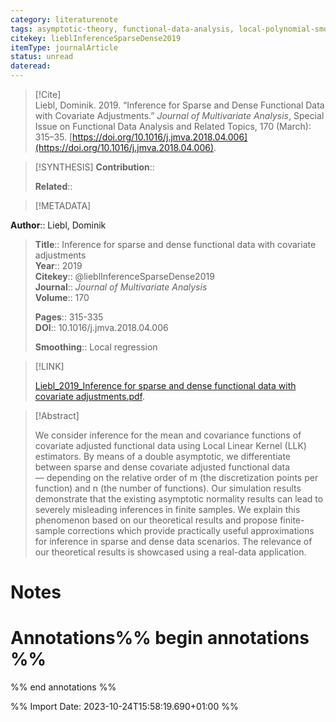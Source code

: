 ```yaml
---
category: literaturenote
tags: asymptotic-theory, functional-data-analysis, local-polynomial-smoothing
citekey: lieblInferenceSparseDense2019
itemType: journalArticle
status: unread  
dateread:  
---
```


> [!Cite]  
> Liebl, Dominik. 2019. “Inference for Sparse and Dense Functional Data with Covariate Adjustments.” _Journal of Multivariate Analysis_, Special Issue on Functional Data Analysis and Related Topics, 170 (March): 315–35. [https://doi.org/10.1016/j.jmva.2018.04.006](https://doi.org/10.1016/j.jmva.2018.04.006).

> [!SYNTHESIS] 
>**Contribution**::
>
>**Related**:: 
>

> [!METADATA]  
>
**Author**:: Liebl, Dominik<br>
> **Title**:: Inference for sparse and dense functional data with covariate adjustments    
> **Year**:: 2019     
> **Citekey**:: @lieblInferenceSparseDense2019    
>**Journal**:: *Journal of Multivariate Analysis*    
>**Volume**:: 170    
>     
>    
>    
>     
> **Pages**:: 315-335    
>**DOI**:: 10.1016/j.jmva.2018.04.006    
>
>**Smoothing**:: Local regression

> [!LINK] 
>
> [Liebl_2019_Inference for sparse and dense functional data with covariate adjustments.pdf](file:///Users/steven/Library/CloudStorage/GoogleDrive-steven.golovkine@ul.ie/My%20Drive/bibliography/Journal%20of%20Multivariate%20Analysis/2019/Liebl_2019_Inference%20for%20sparse%20and%20dense%20functional%20data%20with%20covariate%20adjustments2.pdf).

>[!Abstract]
>
>We consider inference for the mean and covariance functions of covariate adjusted functional data using Local Linear Kernel (LLK) estimators. By means of a double asymptotic, we differentiate between sparse and dense covariate adjusted functional data — depending on the relative order of m (the discretization points per function) and n (the number of functions). Our simulation results demonstrate that the existing asymptotic normality results can lead to severely misleading inferences in finite samples. We explain this phenomenon based on our theoretical results and propose finite-sample corrections which provide practically useful approximations for inference in sparse and dense data scenarios. The relevance of our theoretical results is showcased using a real-data application.
>>


# Notes<br>
# Annotations%% begin annotations %%  
 
  
%% end annotations %%

%% Import Date: 2023-10-24T15:58:19.690+01:00 %%
